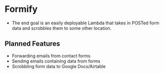 # Formify
- The end goal is an easily deployable Lambda that takes in POSTed form data and scrobbles them to some other location.
## Planned Features
- Forwarding emails from contact forms
- Sending emails containing data from forms
- Scrobbling form data to Google Docs/Airtable
